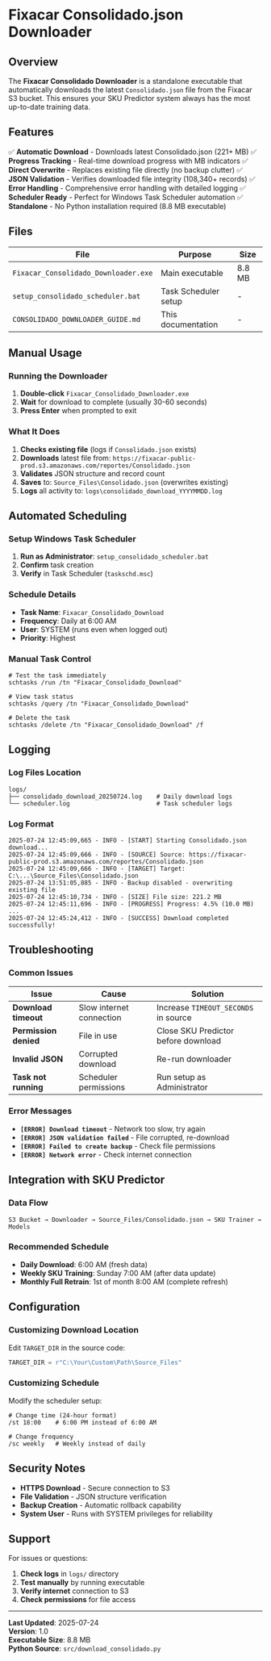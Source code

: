 # Fixacar Consolidado.json Downloader

## Overview

The **Fixacar Consolidado Downloader** is a standalone executable that automatically downloads the latest `Consolidado.json` file from the Fixacar S3 bucket. This ensures your SKU Predictor system always has the most up-to-date training data.

## Features

✅ **Automatic Download** - Downloads latest Consolidado.json (221+ MB)
✅ **Progress Tracking** - Real-time download progress with MB indicators
✅ **Direct Overwrite** - Replaces existing file directly (no backup clutter)
✅ **JSON Validation** - Verifies downloaded file integrity (108,340+ records)
✅ **Error Handling** - Comprehensive error handling with detailed logging
✅ **Scheduler Ready** - Perfect for Windows Task Scheduler automation
✅ **Standalone** - No Python installation required (8.8 MB executable)

## Files

| **File** | **Purpose** | **Size** |
|---|---|---|
| `Fixacar_Consolidado_Downloader.exe` | Main executable | 8.8 MB |
| `setup_consolidado_scheduler.bat` | Task Scheduler setup | - |
| `CONSOLIDADO_DOWNLOADER_GUIDE.md` | This documentation | - |

## Manual Usage

### Running the Downloader

1. **Double-click** `Fixacar_Consolidado_Downloader.exe`
2. **Wait** for download to complete (usually 30-60 seconds)
3. **Press Enter** when prompted to exit

### What It Does

1. **Checks existing file** (logs if `Consolidado.json` exists)
2. **Downloads** latest file from: `https://fixacar-public-prod.s3.amazonaws.com/reportes/Consolidado.json`
3. **Validates** JSON structure and record count
4. **Saves** to: `Source_Files\Consolidado.json` (overwrites existing)
5. **Logs** all activity to: `logs\consolidado_download_YYYYMMDD.log`

## Automated Scheduling

### Setup Windows Task Scheduler

1. **Run as Administrator**: `setup_consolidado_scheduler.bat`
2. **Confirm** task creation
3. **Verify** in Task Scheduler (`taskschd.msc`)

### Schedule Details

- **Task Name**: `Fixacar_Consolidado_Download`
- **Frequency**: Daily at 6:00 AM
- **User**: SYSTEM (runs even when logged out)
- **Priority**: Highest

### Manual Task Control

```batch
# Test the task immediately
schtasks /run /tn "Fixacar_Consolidado_Download"

# View task status
schtasks /query /tn "Fixacar_Consolidado_Download"

# Delete the task
schtasks /delete /tn "Fixacar_Consolidado_Download" /f
```

## Logging

### Log Files Location
```
logs/
├── consolidado_download_20250724.log    # Daily download logs
└── scheduler.log                        # Task scheduler logs
```

### Log Format
```
2025-07-24 12:45:09,665 - INFO - [START] Starting Consolidado.json download...
2025-07-24 12:45:09,666 - INFO - [SOURCE] Source: https://fixacar-public-prod.s3.amazonaws.com/reportes/Consolidado.json
2025-07-24 12:45:09,666 - INFO - [TARGET] Target: C:\...\Source_Files\Consolidado.json
2025-07-24 13:51:05,885 - INFO - Backup disabled - overwriting existing file
2025-07-24 12:45:10,734 - INFO - [SIZE] File size: 221.2 MB
2025-07-24 12:45:11,696 - INFO - [PROGRESS] Progress: 4.5% (10.0 MB)
...
2025-07-24 12:45:24,412 - INFO - [SUCCESS] Download completed successfully!
```

## Troubleshooting

### Common Issues

| **Issue** | **Cause** | **Solution** |
|---|---|---|
| **Download timeout** | Slow internet connection | Increase `TIMEOUT_SECONDS` in source |
| **Permission denied** | File in use | Close SKU Predictor before download |
| **Invalid JSON** | Corrupted download | Re-run downloader |
| **Task not running** | Scheduler permissions | Run setup as Administrator |

### Error Messages

- **`[ERROR] Download timeout`** - Network too slow, try again
- **`[ERROR] JSON validation failed`** - File corrupted, re-download
- **`[ERROR] Failed to create backup`** - Check file permissions
- **`[ERROR] Network error`** - Check internet connection

## Integration with SKU Predictor

### Data Flow
```
S3 Bucket → Downloader → Source_Files/Consolidado.json → SKU Trainer → Models
```

### Recommended Schedule
- **Daily Download**: 6:00 AM (fresh data)
- **Weekly SKU Training**: Sunday 7:00 AM (after data update)
- **Monthly Full Retrain**: 1st of month 8:00 AM (complete refresh)

## Configuration

### Customizing Download Location

Edit `TARGET_DIR` in the source code:
```python
TARGET_DIR = r"C:\Your\Custom\Path\Source_Files"
```

### Customizing Schedule

Modify the scheduler setup:
```batch
# Change time (24-hour format)
/st 18:00    # 6:00 PM instead of 6:00 AM

# Change frequency
/sc weekly   # Weekly instead of daily
```

## Security Notes

- **HTTPS Download** - Secure connection to S3
- **File Validation** - JSON structure verification
- **Backup Creation** - Automatic rollback capability
- **System User** - Runs with SYSTEM privileges for reliability

## Support

For issues or questions:
1. **Check logs** in `logs/` directory
2. **Test manually** by running executable
3. **Verify internet** connection to S3
4. **Check permissions** for file access

---

**Last Updated**: 2025-07-24  
**Version**: 1.0  
**Executable Size**: 8.8 MB  
**Python Source**: `src/download_consolidado.py`
